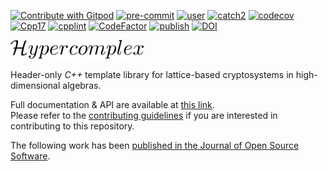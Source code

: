 [![Contribute with Gitpod](https://img.shields.io/badge/Contribute%20with-Gitpod-908a85?logo=gitpod)](https://gitpod.io/#https://github.com/AngryMaciek/hypercomplex)
[![pre-commit](https://img.shields.io/badge/pre--commit-+-brightgreen?logo=pre-commit)](https://github.com/pre-commit/pre-commit)
[![user](https://github.com/AngryMaciek/hypercomplex/workflows/Install&Include/badge.svg)](https://github.com/AngryMaciek/hypercomplex/actions?query=workflow%3AInstall%26Include)
[![catch2](https://github.com/AngryMaciek/hypercomplex/workflows/Catch2/badge.svg)](https://github.com/AngryMaciek/hypercomplex/actions?query=workflow%3ACatch2)
[![codecov](https://codecov.io/gh/AngryMaciek/hypercomplex/branch/master/graph/badge.svg?token=SSKOK4XR1M)](https://codecov.io/gh/AngryMaciek/hypercomplex)
[![Cpp17](https://img.shields.io/badge/C%2B%2B-17-blue)](https://en.wikipedia.org/wiki/C%2B%2B17)
[![cpplint](https://github.com/AngryMaciek/hypercomplex/workflows/cpplint/badge.svg)](https://github.com/AngryMaciek/hypercomplex/actions?query=workflow%3Acpplint)
[![CodeFactor](https://www.codefactor.io/repository/github/angrymaciek/hypercomplex/badge)](https://www.codefactor.io/repository/github/angrymaciek/hypercomplex)
[![publish](https://github.com/AngryMaciek/hypercomplex/workflows/publish/badge.svg)](https://github.com/AngryMaciek/hypercomplex/actions?query=workflow%3Apublish)
[![DOI](https://joss.theoj.org/papers/10.21105/joss.05272/status.svg)](https://doi.org/10.21105/joss.05272)

<img src="img/logo.png" alt="drawing" height="30"/>

Header-only *C++*
template library for lattice-based cryptosystems in
high-dimensional algebras.

Full documentation & API are available at [this link](https://angrymaciek.github.io/hypercomplex).  
Please refer to the [contributing guidelines](CONTRIBUTING.md) if you are interested in contributing to this repository.  

The following work has been [published in the Journal of Open Source Software](https://joss.theoj.org/papers/10.21105/joss.05272).
